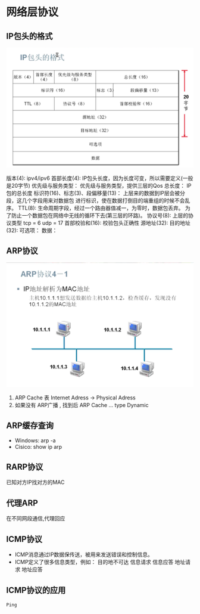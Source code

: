# 网络层协议
## IP包头的格式
![](./pic/15.1.png)

版本(4): ipv4/ipv6
首部长度(4): IP包头长度，因为长度可变，所以需要定义(一般是20字节)
优先级与服务类型： 优先级与服务类型，提供三层的Qos
总长度： IP包的总长度
标识符(16)、标志(3)、段偏移量(13)： 上层来的数据到IP层会被分段，这几个字段用来对数据包
进行标识，使在数据打倒目的端重组的时候不会乱序。
TTL(8): 生命周期字段，经过一个路由器值减一，为零时，数据包丢弃。
为了防止一个数据包在网络中无线的循环下去(第三层的环路)。
协议号(8): 上层的协议类型 tcp = 6 udp = 17
首部校验和(16): 校验包头正确性
源地址(32): 
目的地址(32): 
可选项： 
数据： 

## ARP协议
![](./pic/15.2.png)

1. ARP Cache 表 Internet Adress -> Physical Adress 
2. 如果没有 ARP广播 , 找到后 ARP Cache ... type Dynamic

## ARP缓存查询
- Windows: arp -a
- Cisico: show ip arp

## RARP协议
已知对方IP找对方的MAC

## 代理ARP
在不同网段通信,代理回应

## ICMP协议
- ICMP消息通过IP数据保传送，被用来发送错误和控制信息。
- ICMP定义了很多信息类型，例如：
    目的地不可达
    信息请求
    信息应答
    地址请求
    地址应答

## ICMP协议的应用
    Ping 
